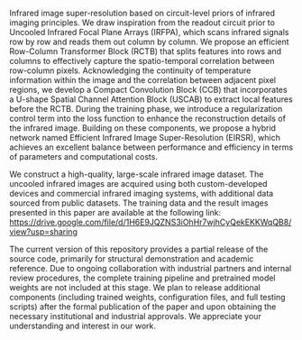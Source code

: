Infrared image super-resolution based on circuit-level priors of infrared imaging principles. We draw inspiration from the readout circuit prior to Uncooled Infrared Focal Plane Arrays (IRFPA),
which scans infrared signals row by row and reads them out column by column. We propose an efficient Row-Column Transformer Block (RCTB) that splits features into rows and columns to effectively capture the spatio-temporal correlation between row-column pixels. Acknowledging the continuity of temperature information within the image and the correlation between adjacent pixel regions, we develop a Compact Convolution Block (CCB) that incorporates a U-shape Spatial Channel Attention Block (USCAB) to extract local features before the RCTB. During the training phase, we introduce a regularization control term into the loss function to enhance the reconstruction details of the infrared image. Building on these components, we propose a hybrid network named Efficient Infrared Image Super-Resolution (EIRSR), which achieves an excellent balance between performance and efficiency in terms of parameters and computational costs.

We construct a high-quality, large-scale infrared image dataset. The uncooled infrared images are acquired using both custom-developed devices and commercial infrared imaging systems, with additional data sourced from public datasets. The training data and the result images presented in this paper are available at the following link: https://drive.google.com/file/d/1H6E9JQZNS3iOhHr7wjhCyQekEKKWqQB8/view?usp=sharing


The current version of this repository provides a partial release of the source code, primarily for structural demonstration and academic reference. Due to ongoing collaboration with industrial partners and internal review procedures, the complete training pipeline and pretrained model weights are not included at this stage.
We plan to release additional components (including trained weights, configuration files, and full testing scripts) after the formal publication of the paper and upon obtaining the necessary institutional and industrial approvals.
We appreciate your understanding and interest in our work.
